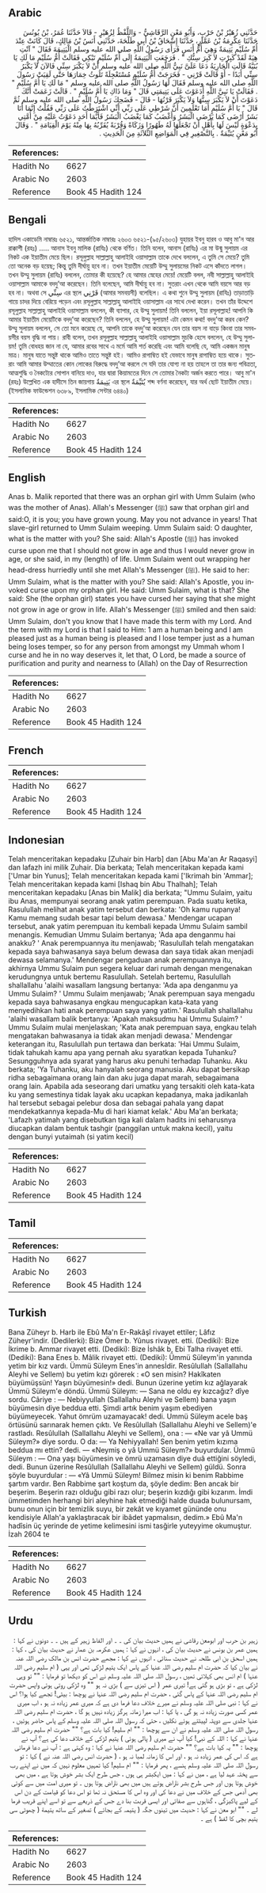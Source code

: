 ## Arabic


<div dir="rtl" lang="ar" style={{fontSize:'larger',backgroundColor:'#f8f9fa',padding:20}}>
حَدَّثَنِي زُهَيْرُ بْنُ حَرْبٍ، وَأَبُو مَعْنٍ الرَّقَاشِيُّ - وَاللَّفْظُ لِزُهَيْرٍ - قَالاَ حَدَّثَنَا عُمَرُ، بْنُ يُونُسَ حَدَّثَنَا عِكْرِمَةُ بْنُ عَمَّارٍ، حَدَّثَنَا إِسْحَاقُ بْنُ أَبِي طَلْحَةَ، حَدَّثَنِي أَنَسُ بْنُ مَالِكٍ، قَالَ كَانَتْ عِنْدَ أُمِّ سُلَيْمٍ يَتِيمَةٌ وَهِيَ أُمُّ أَنَسٍ فَرَأَى رَسُولُ اللَّهِ صلى الله عليه وسلم الْيَتِيمَةَ فَقَالَ ‏"‏ آنْتِ هِيَهْ لَقَدْ كَبِرْتِ لاَ كَبِرَ سِنُّكِ ‏"‏ ‏.‏ فَرَجَعَتِ الْيَتِيمَةُ إِلَى أُمِّ سُلَيْمٍ تَبْكِي فَقَالَتْ أُمُّ سُلَيْمٍ مَا لَكِ يَا بُنَيَّةُ قَالَتِ الْجَارِيَةُ دَعَا عَلَىَّ نَبِيُّ اللَّهِ صلى الله عليه وسلم أَنْ لاَ يَكْبَرَ سِنِّي فَالآنَ لاَ يَكْبَرُ سِنِّي أَبَدًا - أَوْ قَالَتْ قَرْنِي - فَخَرَجَتْ أُمُّ سُلَيْمٍ مُسْتَعْجِلَةً تَلُوثُ خِمَارَهَا حَتَّى لَقِيَتْ رَسُولَ اللَّهِ صلى الله عليه وسلم فَقَالَ لَهَا رَسُولُ اللَّهِ صلى الله عليه وسلم ‏"‏ مَا لَكِ يَا أُمَّ سُلَيْمٍ ‏"‏ ‏.‏ فَقَالَتْ يَا نَبِيَّ اللَّهِ أَدَعَوْتَ عَلَى يَتِيمَتِي قَالَ ‏"‏ وَمَا ذَاكِ يَا أُمَّ سُلَيْمٍ ‏"‏ ‏.‏ قَالَتْ زَعَمَتْ أَنَّكَ دَعَوْتَ أَنْ لاَ يَكْبَرَ سِنُّهَا وَلاَ يَكْبَرَ قَرْنُهَا - قَالَ - فَضَحِكَ رَسُولُ اللَّهِ صلى الله عليه وسلم ثُمَّ قَالَ ‏"‏ يَا أُمَّ سُلَيْمٍ أَمَا تَعْلَمِينَ أَنَّ شَرْطِي عَلَى رَبِّي أَنِّي اشْتَرَطْتُ عَلَى رَبِّي فَقُلْتُ إِنَّمَا أَنَا بَشَرٌ أَرْضَى كَمَا يَرْضَى الْبَشَرُ وَأَغْضَبُ كَمَا يَغْضَبُ الْبَشَرُ فَأَيُّمَا أَحَدٍ دَعَوْتُ عَلَيْهِ مِنْ أُمَّتِي بِدَعْوَةٍ لَيْسَ لَهَا بِأَهْلٍ أَنْ تَجْعَلَهَا لَهُ طَهُورًا وَزَكَاةً وَقُرْبَةً يُقَرِّبُهُ بِهَا مِنْهُ يَوْمَ الْقِيَامَةِ ‏"‏ ‏.‏ وَقَالَ أَبُو مَعْنٍ يُتَيِّمَةٌ ‏.‏ بِالتَّصْغِيرِ فِي الْمَوَاضِعِ الثَّلاَثَةِ مِنَ الْحَدِيثِ ‏.‏
</div>
<div style={{backgroundColor:'#f8f9fa',padding:20, marginBottom: 10}}><table> <thead> <tr> <th>References:</th> <th></th> </tr> </thead> <tbody><tr><td>Hadith No</td><td>6627</td></tr><tr><td>Arabic No</td><td>2603</td></tr><tr><td>Reference</td><td>Book 45 Hadith 124</td></tr></tbody></table></div>

## Bengali


<div dir="ltr" lang="bn" style={{fontSize:'larger',backgroundColor:'#f8f9fa',padding:20}}>
হাদিস একাডেমি নাম্বারঃ ৬৫২১, আন্তর্জাতিক নাম্বারঃ ২৬০৩ ৬৫২১-(৯৫/২৬০৩) যুহায়র ইবনু হারব ও আবু মা'ন আর রাক্কাশী (রহঃ) ..... আনাস ইবনু মালিক (রাযিঃ) থেকে বর্ণিত। তিনি বলেন, আনাস (রাযিঃ) এর মা উন্মু সুলায়ম এর নিকট এক ইয়াতীম মেয়ে ছিল। রসূলুল্লাহ সাল্লাল্লাহু আলাইহি ওয়াসাল্লাম তাকে দেখে বললেন, এ তুমি সে মেয়ে? তুমি তো অনেক বড় হয়েছ; কিন্তু তুমি দীর্ঘায়ু হবে না। তখন ইয়াতীম মেয়েটি উম্মু সুলায়মের নিকট এসে কাঁদতে লাগল। তখন উম্মু সুলায়ম (রাযিঃ) বললেন, তোমার কী হয়েছে? হে আমার স্নেহের মেয়ে! মেয়েটি বলল, নবী সাল্লাল্লাহু আলাইহি ওয়াসাল্লাম আমাকে বদদু’আ করেছেন। তিনি বলেছেন, আমি দীর্ঘায়ু হব না। সুতরাং এখন থেকে আমি বয়সে আর বড় হব না। অথবা সে سِنِّي এর স্থলে قَرْنِي (আমার সমবয়সী) বলেছিল। এ কথা শুনে উম্মু সুলায়ম (রাযিঃ) তাড়াতাড়ি গায়ে চাদর দিয়ে বেরিয়ে পড়েন এবং রসূলুল্লাহ সাল্লাল্লাহু আলাইহি ওয়াসাল্লাম এর সাথে দেখা করেন। তখন তাঁর উদ্দেশে রসূলুল্লাহ সাল্লাল্লাহু আলাইহি ওয়াসাল্লাম বললেন, কী ব্যাপার, হে উম্মু সুলায়ম! তিনি বললেন, ইয়া রসূলাল্লাহ! আপনি কি আমার ইয়াতীম মেয়েটিকে বদদু’আ করেছেন? তিনি বললেন, হে উম্মু সুলায়ম! এটা কেমন কথা! বদদু’আ করব কেন? উম্মু সুলায়ম বললেন, সে তো মনে করেছে যে, আপনি তাকে বদদু’আ করেছেন যেন তার বয়স না বাড়ে কিংবা তার সমবয়সীর বয়স বৃদ্ধি না পায়। রাবী বলেন, তখন রসূলুল্লাহ সাল্লাল্লাহু আলাইহি ওয়াসাল্লাম মুচকি হেসে বললেন, হে উম্মু সুলায়ম! তুমি বোধহয় জান না যে, আমার রবের সাথে এ মর্মে আমি শর্ত করেছি এবং আমি বলেছি যে, আমি একজন মানুষ মাত্র। মানুষ যাতে সন্তুষ্ট থাকে আমিও তাতে সন্তুষ্ট হই। আমিও রাগাম্বিত হই যেভাবে মানুষ রাগাম্বিত হয়ে থাকে। সুতরাং আমি আমার উম্মাতের কোন লোকের বিরুদ্ধে বদদু’আ করলে সে যদি তার যোগ্য না হয় তাহলে তা তার জন্য পবিত্রতা, আত্মশুদ্ধি ও নৈকট্যের সোপান বানিয়ে দাও, যার দ্বারা কিয়ামতের দিনে সে তোমার নৈকট্য অর্জন করতে পারে। আবু মা'ন (রহঃ) উল্লেখিত এক হাদীসে তিন জায়গায় يَتِيمَةٌ এর স্থলে يُتَيِّمَةٌ শব্দ বর্ণনা করেছেন, যার অর্থ ছোট ইয়াতীম মেয়ে। (ইসলামিক ফাউন্ডেশন ৬৩৮৯, ইসলামিক সেন্টার ৬৪৪০)
</div>
<div style={{backgroundColor:'#f8f9fa',padding:20, marginBottom: 10}}><table> <thead> <tr> <th>References:</th> <th></th> </tr> </thead> <tbody><tr><td>Hadith No</td><td>6627</td></tr><tr><td>Arabic No</td><td>2603</td></tr><tr><td>Reference</td><td>Book 45 Hadith 124</td></tr></tbody></table></div>

## English


<div dir="ltr" lang="en" style={{fontSize:'larger',backgroundColor:'#f8f9fa',padding:20}}>
Anas b. Malik reported that there was an orphan girl with Umm Sulaim (who was the mother of Anas). Allah's Messenger (ﷺ) saw that orphan girl and said:O, it is you; you have grown young. May you not advance in years! That slave-girl returned to Umm Sulaim weeping. Umm Sulaim said: O daughter, what is the matter with you? She said: Allah's Apostle (ﷺ) has invoked curse upon me that I should not grow in age and thus I would never grow in age, or she said, in my (length) of life. Umm Sulaim went out wrapping her head-dress hurriedly until she met Allah's Messenger (ﷺ). He said to her: Umm Sulaim, what is the matter with you? She said: Allah's Apostle, you invoked curse upon my orphan girl. He said: Umm Sulaim, what is that? She said: She (the orphan girl) states you have cursed her saying that she might not grow in age or grow in life. Allah's Messenger (ﷺ) smiled and then said: Umm Sulaim, don't you know that I have made this term with my Lord. And the term with my Lord is that I said to Him: 1 am a human being and I am pleased just as a human being is pleased and I lose temper just as a human being loses temper, so for any person from amongst my Ummah whom I curse and he in no way deserves it, let that, O Lord, be made a source of purification and purity and nearness to (Allah) on the Day of Resurrection
</div>
<div style={{backgroundColor:'#f8f9fa',padding:20, marginBottom: 10}}><table> <thead> <tr> <th>References:</th> <th></th> </tr> </thead> <tbody><tr><td>Hadith No</td><td>6627</td></tr><tr><td>Arabic No</td><td>2603</td></tr><tr><td>Reference</td><td>Book 45 Hadith 124</td></tr></tbody></table></div>

## French


<div dir="ltr" lang="fr" style={{fontSize:'larger',backgroundColor:'#f8f9fa',padding:20}}>

</div>
<div style={{backgroundColor:'#f8f9fa',padding:20, marginBottom: 10}}><table> <thead> <tr> <th>References:</th> <th></th> </tr> </thead> <tbody><tr><td>Hadith No</td><td>6627</td></tr><tr><td>Arabic No</td><td>2603</td></tr><tr><td>Reference</td><td>Book 45 Hadith 124</td></tr></tbody></table></div>

## Indonesian


<div dir="ltr" lang="id" style={{fontSize:'larger',backgroundColor:'#f8f9fa',padding:20}}>
Telah menceritakan kepadaku [Zuhair bin Harb] dan [Abu Ma'an Ar Raqasyi] dan lafazh ini milik Zuhair. Dia berkata; Telah menceritakan kepada kami ['Umar bin Yunus]; Telah menceritakan kepada kami ['Ikrimah bin 'Ammar]; Telah menceritakan kepada kami [Ishaq bin Abu Thalhah]; Telah menceritakan kepadaku [Anas bin Malik] dia berkata; "Ummu Sulaim, yaitu ibu Anas, mempunyai seorang anak yatim perempuan. Pada suatu ketika, Rasulullah melihat anak yatim tersebut dan berkata: 'Oh kamu rupanya! Kamu memang sudah besar tapi belum dewasa.' Mendengar ucapan tersebut, anak yatim perempuan itu kembali kepada Ummu Sulaim sambil menangis. Kemudian Ummu Sulaim bertanya; 'Ada apa denganmu hai anakku? ' Anak perempuannya itu menjawab; 'Rasulullah telah mengatakan kepada saya bahwasanya saya belum dewasa dan saya tidak akan menjadi dewasa selamanya.' Mendengar pengaduan anak perempuannya itu, akhirnya Ummu Sulaim pun segera keluar dari rumah dengan mengenakan kerudungnya untuk bertemu Rasulullah. Setelah bertemu, Rasulullah shallallahu 'alaihi wasallam Iangsung bertanya: 'Ada apa denganmu ya Ummu Sulaim? ' Ummu Sulaim menjawab; 'Anak perempuan saya mengadu kepada saya bahwasanya engkau mengucapkan kata-kata yang menyedihkan hati anak perempuan saya yang yatim.' Rasulullah shallallahu 'alaihi wasallam balik bertanya: 'Apakah maksudmu hai Ummu Sulaim? ' Ummu Sulaim mulai menjelaskan; 'Kata anak perempuan saya, engkau telah mengatakan bahwasanya ia tidak akan menjadi dewasa.' Mendengar keterangan itu, Rasulullah pun tertawa dan berkata: 'Hai Ummu Sulaim, tidak tahukah kamu apa yang pernah aku syaratkan kepada Tuhanku? Sesungguhnya ada syarat yang harus aku penuhi terhadap Tuhanku. Aku berkata; 'Ya Tuhanku, aku hanyalah seorang manusia. Aku dapat bersikap ridha sebagaimana orang lain dan aku juga dapat marah, sebagaimana orang lain. Apabila ada seseorang dari umatku yang tersakiti oleh kata-kata ku yang semestinya tidak layak aku ucapkan kepadanya, maka jadikanlah hal tersebut sebagai pelebur dosa dan sebagai pahala yang dapat mendekatkannya kepada-Mu di hari kiamat kelak.' Abu Ma'an berkata; 'Lafazh yatimah yang disebutkan tiga kali dalam hadits ini seharusnya diucapkan dalam bentuk tashgir (panggilan untuk makna kecil), yaitu dengan bunyi yutaimah (si yatim kecil)
</div>
<div style={{backgroundColor:'#f8f9fa',padding:20, marginBottom: 10}}><table> <thead> <tr> <th>References:</th> <th></th> </tr> </thead> <tbody><tr><td>Hadith No</td><td>6627</td></tr><tr><td>Arabic No</td><td>2603</td></tr><tr><td>Reference</td><td>Book 45 Hadith 124</td></tr></tbody></table></div>

## Tamil


<div dir="ltr" lang="ta" style={{fontSize:'larger',backgroundColor:'#f8f9fa',padding:20}}>

</div>
<div style={{backgroundColor:'#f8f9fa',padding:20, marginBottom: 10}}><table> <thead> <tr> <th>References:</th> <th></th> </tr> </thead> <tbody><tr><td>Hadith No</td><td>6627</td></tr><tr><td>Arabic No</td><td>2603</td></tr><tr><td>Reference</td><td>Book 45 Hadith 124</td></tr></tbody></table></div>

## Turkish


<div dir="ltr" lang="tr" style={{fontSize:'larger',backgroundColor:'#f8f9fa',padding:20}}>
Bana Züheyr b. Harb ile Ebû Ma'n Er-Rakâşî rivayet ettiler; Lâfız Züheyr'indir. (Dedilerki): Bize Ömer b. Yûnus rivayet. etti. (Dediki): Bize İkrime b. Ammar rivayet etti. (Dediki): Bize İshâk b, Ebi Talha rivayet etti. (Dediki): Bana Enes b. Mâlik rivayet etti. (Dediki): Ümmü Süleym'in yanında yetim bir kız vardı. Ümmü Süleym Enes'in annesİdir. Resûlullah (Sallallahu Aleyhi ve Sellem) bu yetim kızı görerek : «O sen misin? Hakîkaten büyümüşsün! Yaşın büyümesin!» dedi. Bunun üzerine yetim kız ağlayarak Ümmü Süleym'e döndü. Ümmü Süleym: — Sana ne oldu ey kızcağız? dîye sordu. Câriye : — Nebiyyullah (Sallallahu Aleyhi ve Sellem) bana yaşın büyümesin diye beddua etti. Şimdi artık benim yaşım ebediyen büyümeyecek. Yahut ömrüm uzamayacak! dedi. Ummü Süleym acele baş örtüsünü sarınarak hemen çıktı. Ve Resûlullah (Sallallahu Aleyhi ve Sellem)'e rastladı. Resûlullah (Sallallahu Aleyhi ve Sellem), ona : — «Ne var yâ Ummü Süleym?» diye sordu. O da: — Ya Nehiyyallah! Sen benim yetim kızıma beddua mı ettin? dedi. — «Neymiş o yâ Ummü Süleym?» buyurdular. Ümmü Süleym : — Ona yaşı büyümesin ve ömrü uzamasın diye duâ ettiğini söyledi, dedi. Bunun üzerine Resûlullah (Sallallahu Aleyhi ve Sellem) güldü. Sonra şöyle buyurdular : — «Yâ Ummü Süleym! Bilmez misin ki benim Rabbime şartım vardır. Ben Rabbime şart koştum da, şöyle dedim: Ben ancak bir beşerim. Beşerin razı olduğu gibi razı olur; beşerin kızdığı gibi kızarım. İmdi ümmetimden herhangi biri aleyhine hak etmediği halde duada bulunursam, bunu onun için bir temizlik suyu, bir zekât ve kıyamet gününde onu kendisiyle Allah'a yaklaştıracak bir ibâdet yapmalısın, dedim.» Ebû Ma'n hadîsin üç yerinde de yetime kelimesini ismi tasğirle yuteyyime okumuştur. İzah 2604 te
</div>
<div style={{backgroundColor:'#f8f9fa',padding:20, marginBottom: 10}}><table> <thead> <tr> <th>References:</th> <th></th> </tr> </thead> <tbody><tr><td>Hadith No</td><td>6627</td></tr><tr><td>Arabic No</td><td>2603</td></tr><tr><td>Reference</td><td>Book 45 Hadith 124</td></tr></tbody></table></div>

## Urdu


<div dir="rtl" lang="ur" style={{fontSize:'larger',backgroundColor:'#f8f9fa',padding:20}}>
زہیر بن حرب اور ابومعن رقاشی نے ہمیں حدیث بیان کی ۔ ۔ اور الفاظ زہیر کے ہیں ۔ ۔ دونوں نے کہا : ہمیں عمر بن یونس نے حدیث بیان کی ، انہوں نے کہا : ہمیں عکرمہ بن عمار نے حدیث بیان کی ، کہا : ہمیں اسحق بن ابی طلحہ نے حدیث سنائی ، انہوں نے کہا : مجھے حضرت انس بن مالک رضی اللہ عنہ نے بیان کیا کہ حضرت ام سلیم رضی اللہ عنہا کے پاس ایک یتیم لڑکی تھی اور یہی ( ام سلیم رضی اللہ عنہا ) ام انس بھی کہلاتی تھیں ، رسول اللہ صلی اللہ علیہ وسلم نے اس کو دیکھا تو فرمایا : "" تو وہی لڑکی ہے ، تو بڑی ہو گئی ہے! تیری عمر ( اس تیزی سے ) بڑی نہ ہو "" وہ لڑکی روتی ہوئی واپس حضرت ام سلیم رضی اللہ عنہا کے پاس گئی ، حضرت ام سلیم رضی اللہ عنہا نے پوچھا : بیٹی! تجھے کیا ہوا؟ اس نے کہا : نبی صلی اللہ علیہ وسلم نے میرے خلاف دعا فرما دی ہے کہ میری عمر زیادہ نہ ہو ، اب میری عمر کسی صورت زیادہ نہ ہو گی ، یا کہا : اب میرا زمانہ ہرگز زیادہ نہیں ہو گا ، حضرت ام سلیم رضی اللہ عنہا جلدی سے دوپٹہ لپیٹتے ہوئے نکلیں ، حتی کہ رسول اللہ صلی اللہ علیہ وسلم کے پاس حاضر ہوئیں ، رسول اللہ صلی اللہ علیہ وسلم نے ان سے پوچھا : "" ام سلیم! کیا بات ہے؟ "" حضرت ام سلیم رضی اللہ عنہا نے کہا : اللہ کے نبی! کیا آپ نے میری ( پالی ہوئی ) یتیم لڑکی کے خلاف دعا کی ہے؟ آپ نے پوچھا : "" یہ کیا بات ہے؟ "" حضرت ام سلیم رضی اللہ عنہا نے کہا : وہ کہتی ہے : آپ نے دعا فرمائی ہے کہ اس کی عمر زیادہ نہ ہو ، اور اس کا زمانہ لمبا نہ ہو ، ( حضرت انس رضی اللہ عنہ نے ) کہا : تو رسول اللہ صلی اللہ علیہ وسلم ہنسے ، پھر فرمایا : "" ام سلیم! کیا تمہیں معلوم نہیں کہ میں نے اپنے رب سے پختہ عہد لیا ہے ، میں نے کہا : میں ایکبشر ہی ہوں ، جس طرح ایک بشر خوش ہوتا ہے ، میں بھی خوش ہوتا ہوں اور جس طرح بشر ناراض ہوتے ہیں میں بھی ناراض ہوتا ہوں ۔ تو میری امت میں سے کوئی بھی آدمی جس کے خلاف میں نے دعا کی اور وہ اس کا مستحق نہ تھا تو اس دعا کو قیامت کے دن اس کے لیے پاکیزگی ، گناہوں سے صفائی اور ایسی قربت بنا دے جس کے ذریعے سے تو اسے اپنے قریب فرما لے ۔ "" ابو معن نے کہا : حدیث میں تینوں جگہ ( یتیمہ کے بجائے ) تصغیر کے ساتھ يتيمة ( چھوٹی سی یتیم بچی کا لفظ ) ہے ۔
</div>
<div style={{backgroundColor:'#f8f9fa',padding:20, marginBottom: 10}}><table> <thead> <tr> <th>References:</th> <th></th> </tr> </thead> <tbody><tr><td>Hadith No</td><td>6627</td></tr><tr><td>Arabic No</td><td>2603</td></tr><tr><td>Reference</td><td>Book 45 Hadith 124</td></tr></tbody></table></div>